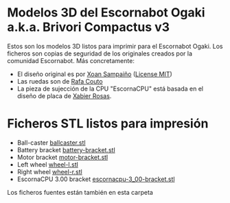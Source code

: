 Modelos 3D del Escornabot Ogaki a.k.a. Brivori Compactus v3
===========================================================

Estos son los modelos 3D listos para imprimir para el Escornabot Ogaki. Los ficheros son copias de seguridad de los originales creados por la comunidad Escornabot. Más concretamente:

* El diseño original es por [Xoan Sampaiño][XOA01] ([License MIT][LIC01])
* Las ruedas son de [Rafa
Couto](https://github.com/rafacouto/3d-models/tree/master/escornabot/stronger-wheel) 
* La pieza de sujección de la CPU "EscornaCPU" está basada en el diseño de placa de  [Xabier Rosas](https://github.com/escornabot/electronics).

# Ficheros STL listos para impresión

- Ball-caster [ballcaster.stl](ballcaster.stl)
- Battery bracket [battery-bracket.stl](battery-bracket.stl)
- Motor bracket [motor-bracket.stl](motor-bracket.stl)
- Left wheel [wheel-l.stl](wheel-l.stl)
- Right wheel [wheel-r.stl](wheel-r.stl)
- EscornaCPU 3.00 bracket [escornacpu-3\_00-bracket.stl](escornacpu-3_00-bracket.stl)

Los ficheros fuentes están también en esta carpeta

[LIC01]: brivoi-compactus/LICENSE
[XOA01]: https://github.com/xoan/escornabot


